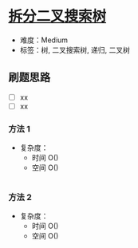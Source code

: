 # [拆分二叉搜索树](https://leetcode-cn.com/problems/split-bst/)

- 难度：Medium
- 标签：树, 二叉搜索树, 递归, 二叉树

## 刷题思路

- [ ] xx
- [ ] xx

### 方法 1

- 复杂度：
    - 时间 O()
    - 空间 O()

``` js

```

### 方法 2

- 复杂度：
    - 时间 O()
    - 空间 O()

``` js

```

